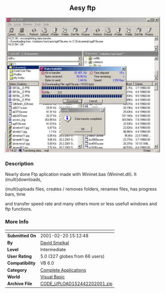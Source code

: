 ﻿<div align="center">

## Aesy ftp

<img src="PIC20012201121106380.jpg">
</div>

### Description

Nearly done Ftp aplication made with Wininet.bas (Wininet.dll). It (multi)downloads,

(multi)uploads files, creates / removes folders, renames files, has progress bars, time

and transfer speed rate and many others more or less usefull windows and ftp functions.
 
### More Info
 


<span>             |<span>
---                |---
**Submitted On**   |2001-02-20 15:12:48
**By**             |[David Smejkal](https://github.com/Planet-Source-Code/PSCIndex/blob/master/ByAuthor/david-smejkal.md)
**Level**          |Intermediate
**User Rating**    |5.0 (327 globes from 66 users)
**Compatibility**  |VB 6\.0
**Category**       |[Complete Applications](https://github.com/Planet-Source-Code/PSCIndex/blob/master/ByCategory/complete-applications__1-27.md)
**World**          |[Visual Basic](https://github.com/Planet-Source-Code/PSCIndex/blob/master/ByWorld/visual-basic.md)
**Archive File**   |[CODE\_UPLOAD152442202001\.zip](https://github.com/Planet-Source-Code/david-smejkal-aesy-ftp__1-21186/archive/master.zip)








